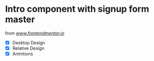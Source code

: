 # Intro component with signup form master

from *www.frontendmentor.io*

- [x] Desktop Design
- [x] Relative Design
- [x] Animtions
